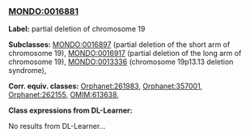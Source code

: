 
### [MONDO:0016881](http://purl.obolibrary.org/obo/MONDO_0016881)
**Label:** partial deletion of chromosome 19

**Subclasses:** [MONDO:0016897](http://purl.obolibrary.org/obo/MONDO_0016897) (partial deletion of the short arm of chromosome 19), [MONDO:0016917](http://purl.obolibrary.org/obo/MONDO_0016917) (partial deletion of the long arm of chromosome 19), [MONDO:0013336](http://purl.obolibrary.org/obo/MONDO_0013336) (chromosome 19p13.13 deletion syndrome), 

**Corr. equiv. classes:** [Orphanet:261983](http://www.orpha.net/ORDO/Orphanet_261983), [Orphanet:357001](http://www.orpha.net/ORDO/Orphanet_357001), [Orphanet:262155](http://www.orpha.net/ORDO/Orphanet_262155), [OMIM:613638](http://purl.obolibrary.org/obo/OMIM_613638), 

**Class expressions from DL-Learner:**

No results from DL-Learner...



